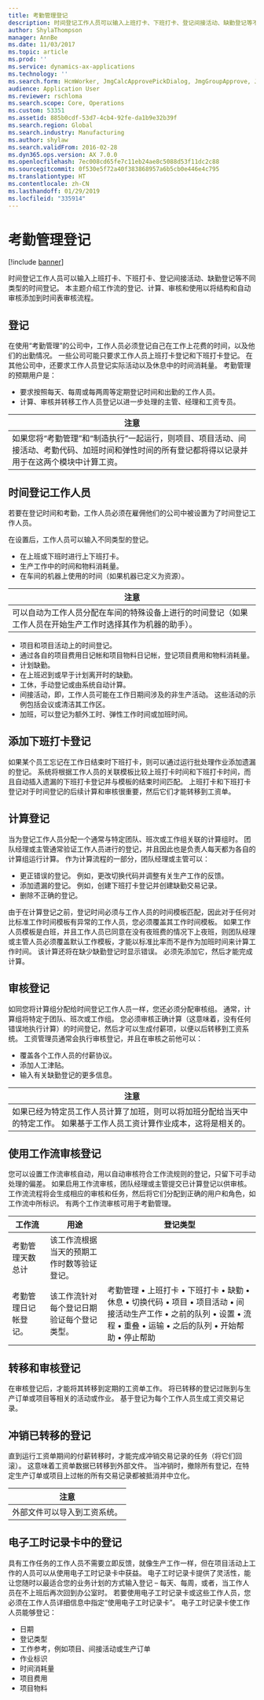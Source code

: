 ```yaml
---
title: 考勤管理登记
description: 时间登记工作人员可以输入上班打卡、下班打卡、登记间接活动、缺勤登记等不同类型的时间登记。 本主题介绍工作流的登记、计算、审核和使用以将结构和自动审核添加到时间表审核流程。
author: ShylaThompson
manager: AnnBe
ms.date: 11/03/2017
ms.topic: article
ms.prod: ''
ms.service: dynamics-ax-applications
ms.technology: ''
ms.search.form: HcmWorker, JmgCalcApprovePickDialog, JmgGroupApprove, JmgGroupCalc, JmgGroupSigningTable, JmgRegistration, JmgTimeCalcParmeters, WorkflowTableListPageRnr
audience: Application User
ms.reviewer: rschloma
ms.search.scope: Core, Operations
ms.custom: 53351
ms.assetid: 885b0cdf-53d7-4cb4-92fe-da1b9e32b39f
ms.search.region: Global
ms.search.industry: Manufacturing
ms.author: shylaw
ms.search.validFrom: 2016-02-28
ms.dyn365.ops.version: AX 7.0.0
ms.openlocfilehash: 7ec008cd65fe7c11eb24ae8c5088d53f11dc2c88
ms.sourcegitcommit: 0f530e5f72a40f383868957a6b5cb0e446e4c795
ms.translationtype: HT
ms.contentlocale: zh-CN
ms.lasthandoff: 01/29/2019
ms.locfileid: "335914"
---
```

# <a name="time-and-attendance-registration"></a>考勤管理登记

[!include [banner](../includes/banner.md)]

时间登记工作人员可以输入上班打卡、下班打卡、登记间接活动、缺勤登记等不同类型的时间登记。 本主题介绍工作流的登记、计算、审核和使用以将结构和自动审核添加到时间表审核流程。 

<a name="registrations"></a>登记
-------------

在使用“考勤管理”的公司中，工作人员必须登记自己在工作上花费的时间，以及他们的出勤情况。 一些公司可能只要求工作人员上班打卡登记和下班打卡登记。 在其他公司中，还要求工作人员登记实际活动以及休息中的时间消耗量。 考勤管理的预期用户是：
-   要求按照每天、每周或每两周等定期登记时间和出勤的工作人员。
-   计算、审核并转移工作人员登记以进一步处理的主管、经理和工资专员。

| **注意**                                                                                                                                                                                                                                                    |
|-------------------------------------------------------------------------------------------------------------------------------------------------------------------------------------------------------------------------------------------------------------|
| 如果您将“考勤管理”和“制造执行”一起运行，则项目、项目活动、间接活动、考勤代码、加班时间和弹性时间的所有登记都将得以记录并用于在这两个模块中计算工资。 |

## <a name="time-registrations-workers"></a> 时间登记工作人员
若要在登记时间和考勤，工作人员必须在雇佣他们的公司中被设置为了时间登记工作人员。

在设置后，工作人员可以输入不同类型的登记。

-   在上班或下班时进行上下班打卡。
-   生产工作中的时间和物料消耗量。
-   在车间的机器上使用的时间（如果机器已定义为资源）。

| **注意**                                                                                                                                                                                                                      |
|-------------------------------------------------------------------------------------------------------------------------------------------------------------------------------------------------------------------------------|
| 可以自动为工作人员分配在车间的特殊设备上进行的时间登记（如果工作人员在开始生产工作时选择其作为机器的助手）。 |

-   项目和项目活动上的时间登记。
-   通过各自的项目费用日记帐和项目物料日记帐，登记项目费用和物料消耗量。
-   计划缺勤。
-   在上班迟到或早于计划离开时的缺勤。
-   工休，手动登记或由系统自动计算。
-   间接活动，即，工作人员可能在工作日期间涉及的非生产活动。 这些活动的示例包括会议或清洁其工作区。
-   加班，可以登记为额外工时、弹性工作时间或加班时间。

## <a name="adding-clock-out-registrations"></a>添加下班打卡登记
如果某个员工忘记在工作日结束时下班打卡，则可以通过运行批处理作业添加遗漏的登记。 系统将根据工作人员的关联模板比较上班打卡时间和下班打卡时间，而且自动插入遗漏的下班打卡登记并与模板的结束时间匹配。 上班打卡和下班打卡登记对于时间登记的后续计算和审核很重要，然后它们才能转移到工资单。

## <a name="calculating-registrations"></a>计算登记
当为登记工作人员分配一个通常与特定团队、班次或工作组关联的计算组时。 团队经理或主管通常验证工作人员进行的登记，并且因此也是负责人每天都为各自的计算组运行计算。 作为计算流程的一部分，团队经理或主管可以：
-   更正错误的登记。 例如，更改切换代码并调整有关生产工作的反馈。
-   添加遗漏的登记。 例如，创建下班打卡登记并创建缺勤交易记录。
-   删除不正确的登记。

由于在计算登记之前，登记时间必须与工作人员的时间模板匹配，因此对于任何对比标准工作时间模板有异常的工作人员，您必须覆盖其工作时间模板。 如果工作人员模板是白班，并且工作人员已同意在没有夜班费的情况下上夜班，则团队经理或主管人员必须覆盖默认工作模板，才能以标准比率而不是作为加班时间来计算工作时间。 该计算还将在缺少缺勤登记时显示错误。 必须先添加它，然后才能完成计算。

## <a name="approving-registrations"></a>审核登记
如同您将计算组分配给时间登记工作人员一样，您还必须分配审核组。 通常，计算组将特定于团队、班次或工作组。 您必须审核正确计算（这意味着，没有任何错误地执行计算）的时间登记，然后才可以生成付薪项，以便以后转移到工资系统。 工资管理员通常会执行审核登记，并且在审核之前他可以：
-   覆盖各个工作人员的付薪协议。
-   添加人工津贴。
-   输入有关缺勤登记的更多信息。

| **注意**                                                                                                                                                                             |
|--------------------------------------------------------------------------------------------------------------------------------------------------------------------------------------|
| 如果已经为特定员工作人员计算了加班，则可以将加班分配给当天中的特定工作。 如果基于工作人员工资计算作业成本，这将是相关的。 |

## <a name="approving-registrations-using-workflow"></a>使用工作流审核登记
您可以设置工作流审核自动，用以自动审核符合工作流规则的登记，只留下可手动处理的偏差。 如果启用工作流审核，团队经理或主管提交已计算登记以供审核。 工作流流程将会生成相应的审核和任务，然后将它们分配到正确的用户和角色，如工作流中所标识。 有两个工作流审核可用于考勤管理。

| 工作流                                  | 用途                                                                                                   | 登记类型                                                                                                                                                                                                                                     |
|-------------------------------------------|-----------------------------------------------------------------------------------------------------------|-------------------------------------------------------------------------------------------------------------------------------------------------------------------------------------------------------------------------------------------------------|
| 考勤管理天数总计            | 该工作流根据当天的预期工作时数等验证登记。 |                                                                                                                                                                                                                                                       |
| 考勤管理日记帐登记。 | 该工作流针对每个登记日期验证每个登记类型。                           | 考勤管理 • 上班打卡 • 下班打卡 • 缺勤 • 休息 • 切换代码 • 项目 • 项目活动 • 间接活动生产工作 • 之前的队列 • 设置 • 流程 • 重叠 • 运输 • 之后的队列 • 开始帮助 • 停止帮助 |



## <a name="transferring-approved-registrations"></a>转移和审核登记
在审核登记后，才能将其转移到定期的工资单工作。 将已转移的登记过账到与生产订单或项目等相关的活动或作业。 基于登记为每个工作人员生成工资交易记录。  

## <a name="reversing-transferred-registrations"></a>冲销已转移的登记
直到运行工资单期间的付薪转移时，才能完成冲销交易记录的任务（将它们回滚）。 这意味着工资单数据已转移到外部文件。 当冲销时，撤除所有登记，在特定生产订单或项目上过帐的所有交易记录都被抵消并中立化。

| **注意**                                                 |
|----------------------------------------------------------|
| 外部文件可以导入到工资系统。 |

## <a name="registrations-in-electronic-timecards"></a>电子工时记录卡中的登记
具有工作任务的工作人员不需要立即反馈，就像生产工作一样，但在项目活动上工作的人员可以从使用电子工时记录卡中获益。 电子工时记录卡提供了灵活性，能让您随时以最适合您的业务计划的方式输入登记 – 每天、每周，或者，当工作人员在不上班后再次回到办公室时。 若要使用电子工时记录卡或这些工作人员，您必须在工作人员详细信息中指定“使用电子工时记录卡”。 电子工时记录卡使工作人员能够登记：

-   日期
-   登记类型
-   工作参考，例如项目、间接活动或生产订单
-   作业标识
-   时间消耗量
-   项目费用
-   项目物料




